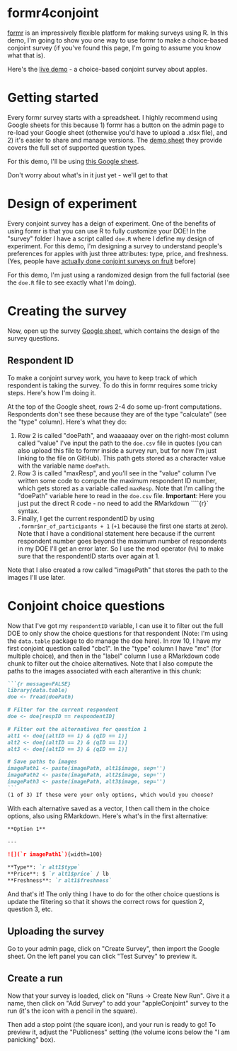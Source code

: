 # formr4conjoint

[formr](https://formr.org/) is an impressively flexible platform for making surveys using R. In this demo, I'm going to show you one way to use formr to make a choice-based conjoint survey (if you've found this page, I'm going to assume you know what that is).

Here's the [live demo](https://appleconjoint.formr.org/) - a choice-based conjoint survey about apples.

# Getting started

Every formr survey starts with a spreadsheet. I highly recommend using Google sheets for this because 1) formr has a button on the admin page to re-load your Google sheet (otherwise you'd have to upload a .xlsx file), and 2) it's easier to share and manage versions. The [demo sheet](https://docs.google.com/spreadsheets/d/1vXJ8sbkh0p4pM5xNqOelRUmslcq2IHnY9o52RmQLKFw/) they provide covers the full set of supported question types.

For this demo, I'll be using [this Google sheet](https://docs.google.com/spreadsheets/d/1Ih3Pt6uz-gp5vc0SBxBzl4K0aZoRLwI6dtdtZiXSLz0/).

Don't worry about what's in it just yet - we'll get to that

# Design of experiment

Every conjoint survey has a deign of experiment. One of the benefits of using formr is that you can use R to fully customize your DOE! In the "survey" folder I have a script called `doe.R` where I define my design of experiment. For this demo, I'm designing a survey to understand people's preferences for apples with just three attributes: type, price, and freshness. (Yes, people have [actually done conjoint surveys on fruit](https://www.emerald.com/insight/content/doi/10.1108/00070709610150879/full/html) before)

For this demo, I'm just using a randomized design from the full factorial (see the `doe.R` file to see exactly what I'm doing).

# Creating the survey

Now, open up the survey [Google sheet](https://docs.google.com/spreadsheets/d/1Ih3Pt6uz-gp5vc0SBxBzl4K0aZoRLwI6dtdtZiXSLz0/), which contains the design of the survey questions.

## Respondent ID

To make a conjoint survey work, you have to keep track of which respondent is taking the survey. To do this in formr requires some tricky steps. Here's how I'm doing it.

At the top of the Google sheet, rows 2-4 do some up-front computations. Respondents don't see these because they are of the type "calculate" (see the "type" column). Here's what they do:

1) Row 2 is called "doePath", and waaaaaay over on the right-most column called "value" I've input the path to the `doe.csv` file in quotes (you can also upload this file to formr inside a survey run, but for now I'm just linking to the file on GitHub). This path gets stored as a character value with the variable name `doePath`.
2) Row 3 is called "maxResp", and you'll see in the "value" column I've written some code to compute the maximum respondent ID number, which gets stored as a variable called `maxResp`. Note that I'm calling the "doePath" variable here to read in the `doe.csv` file. **Important**: Here you just put the direct R code - no need to add the RMarkdown ````{r}` syntax.
3) Finally, I get the current respondentID by using `.formr$nr_of_participants + 1` (`+1` because the first one starts at zero). Note that I have a conditional statement here because if the current respondent number goes beyond the maximum number of respondents in my DOE I'll get an error later. So I use the mod operator (`%%`) to make sure that the respondentID starts over again at 1.

Note that I also created a row called "imagePath" that stores the path to the images I'll use later.

# Conjoint choice questions

Now that I've got my `respondentID` variable, I can use it to filter out the full DOE to only show the choice questions for that respondent (Note: I'm using the `data.table` package to do manage the doe here). In row 10, I have my first conjoint question called "cbc1". In the "type" column I have "mc" (for multiple choice), and then in the "label" column I use a RMarkdown code chunk to filter out the choice alternatives. Note that I also compute the paths to the images associated with each alterantive in this chunk:

````markdown
```{r message=FALSE}
library(data.table)
doe <- fread(doePath)

# Filter for the current respondent
doe <- doe[respID == respondentID]

# Filter out the alternatives for question 1
alt1 <- doe[(altID == 1) & (qID == 1)]
alt2 <- doe[(altID == 2) & (qID == 1)]
alt3 <- doe[(altID == 3) & (qID == 1)]

# Save paths to images
imagePath1 <- paste(imagePath, alt1$image, sep='')
imagePath2 <- paste(imagePath, alt2$image, sep='')
imagePath3 <- paste(imagePath, alt3$image, sep='')
```
(1 of 3) If these were your only options, which would you choose?
````

With each alternative saved as a vector, I then call them in the choice options, also using RMarkdown. Here's what's in the first alternative:

````markdown
**Option 1**

---

![](`r imagePath1`){width=100}

**Type**: `r alt1$type`
**Price**: $ `r alt1$price` / lb
**Freshness**: `r alt1$freshness`
````

And that's it! The only thing I have to do for the other choice questions is update the filtering so that it shows the correct rows for question 2, question 3, etc.

## Uploading the survey

Go to your admin page, click on "Create Survey", then import the Google sheet. On the left panel you can click "Test Survey" to preview it.

## Create a run

Now that your survey is loaded, click on "Runs -> Create New Run". Give it a name, then click on "Add Survey" to add your "appleConjoint" survey to the run (it's the icon with a pencil in the square).

Then add a stop point (the square icon), and your run is ready to go! To preview it, adjust the "Publicness" setting (the volume icons below the "I am panicking" box).

